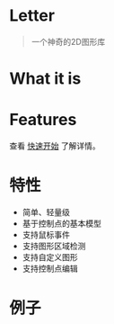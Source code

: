 # Letter

>  一个神奇的2D图形库

# What it is

# Features

查看 [快速开始](quickstart.md) 了解详情。

# 特性

* 简单、轻量级
* 基于控制点的基本模型
* 支持鼠标事件
* 支持图形区域检测
* 支持自定义图形
* 支持控制点编辑

# 例子
